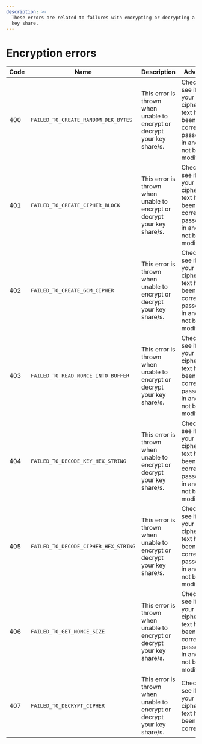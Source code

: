 ```yaml
---
description: >-
  These errors are related to failures with encrypting or decrypting a backup
  key share.
---
```


# Encryption errors

<table><thead><tr><th width="89">Code</th><th>Name</th><th>Description</th><th>Advice</th></tr></thead><tbody><tr><td>400</td><td><code>FAILED_TO_CREATE_RANDOM_DEK_BYTES</code></td><td>This error is thrown when unable to encrypt or decrypt your key share/s.</td><td>Check to see if your cipher text has been correctly passed in and/or not been modified</td></tr><tr><td>401</td><td><code>FAILED_TO_CREATE_CIPHER_BLOCK</code></td><td>This error is thrown when unable to encrypt or decrypt your key share/s.</td><td>Check to see if your cipher text has been correctly passed in and/or not been modified</td></tr><tr><td>402</td><td><code>FAILED_TO_CREATE_GCM_CIPHER</code></td><td>This error is thrown when unable to encrypt or decrypt your key share/s.</td><td>Check to see if your cipher text has been correctly passed in and/or not been modified</td></tr><tr><td>403</td><td><code>FAILED_TO_READ_NONCE_INTO_BUFFER</code></td><td>This error is thrown when unable to encrypt or decrypt your key share/s.</td><td>Check to see if your cipher text has been correctly passed in and/or not been modified</td></tr><tr><td>404</td><td><code>FAILED_TO_DECODE_KEY_HEX_STRING</code></td><td>This error is thrown when unable to encrypt or decrypt your key share/s.</td><td>Check to see if your cipher text has been correctly passed in and/or not been modified</td></tr><tr><td>405</td><td><code>FAILED_TO_DECODE_CIPHER_HEX_STRING</code></td><td>This error is thrown when unable to encrypt or decrypt your key share/s.</td><td>Check to see if your cipher text has been correctly passed in and/or not been modified</td></tr><tr><td>406</td><td><code>FAILED_TO_GET_NONCE_SIZE</code></td><td>This error is thrown when unable to encrypt or decrypt your key share/s.</td><td>Check to see if your cipher text has been correctly passed in and/or not been modified</td></tr><tr><td>407</td><td><code>FAILED_TO_DECRYPT_CIPHER</code></td><td>This error is thrown when unable to encrypt or decrypt your key share/s.</td><td>Check to see if your cipher text has been correc</td></tr></tbody></table>

